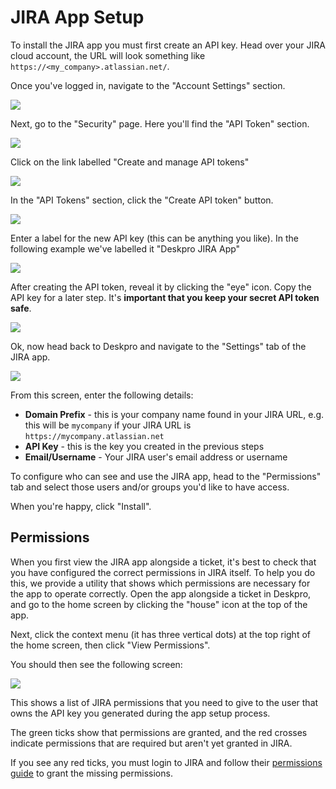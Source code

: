 # JIRA App Setup

To install the JIRA app you must first create an API key. Head over your JIRA cloud account, the URL will look something
like `https://<my_company>.atlassian.net/`.

Once you've logged in, navigate to the "Account Settings" section.

[![](/docs/assets/setup/jira-setup-01.png)](/docs/assets/setup/jira-setup-01.png)

Next, go to the "Security" page. Here you'll find the "API Token" section.

[![](/docs/assets/setup/jira-setup-02.png)](/docs/assets/setup/jira-setup-02.png)

Click on the link labelled "Create and manage API tokens"

[![](/docs/assets/setup/jira-setup-03.png)](/docs/assets/setup/jira-setup-03.png)

In the "API Tokens" section, click the "Create API token" button.

[![](/docs/assets/setup/jira-setup-04.png)](/docs/assets/setup/jira-setup-04.png)

Enter a label for the new API key (this can be anything you like). In the following example we've
labelled it "Deskpro JIRA App"

[![](/docs/assets/setup/jira-setup-05.png)](/docs/assets/setup/jira-setup-05.png)

After creating the API token, reveal it by clicking the "eye" icon. Copy the API key for a later step. It's **important that you keep your secret API token safe**.

[![](/docs/assets/setup/jira-setup-06.png)](/docs/assets/setup/jira-setup-06.png)

Ok, now head back to Deskpro and navigate to the "Settings" tab of the JIRA app.

[![](/docs/assets/setup/jira-setup-07.png)](/docs/assets/setup/jira-setup-07.png)

From this screen, enter the following details:

- **Domain Prefix** - this is your company name found in your JIRA URL, e.g. this will be `mycompany` if your JIRA URL is `https://mycompany.atlassian.net`
- **API Key** - this is the key you created in the previous steps
- **Email/Username** - Your JIRA user's email address or username

To configure who can see and use the JIRA app, head to the "Permissions" tab and select those users and/or groups you'd like to have access.

When you're happy, click "Install".

## Permissions

When you first view the JIRA app alongside a ticket, it's best to check that you have configured the correct permissions
in JIRA itself. To help you do this, we provide a utility that shows which permissions are necessary for the app to operate correctly.
Open the app alongside a ticket in Deskpro, and go to the home screen by clicking the "house" icon at the top of the app.

Next, click the context menu (it has three vertical dots) at the top right of the home screen, then click "View Permissions".

You should then see the following screen:

[![](/docs/assets/setup/jira-setup-08.png)](/docs/assets/setup/jira-setup-08.png)

This shows a list of JIRA permissions that you need to give to the user that owns the API key you generated during the app setup process.

The green ticks show that permissions are granted, and the red crosses indicate permissions that are required but aren't yet granted in JIRA.

If you see any red ticks, you must login to JIRA and follow their [permissions guide](https://support.atlassian.com/jira-work-management/docs/how-do-jira-permissions-work/) to grant the missing permissions.
